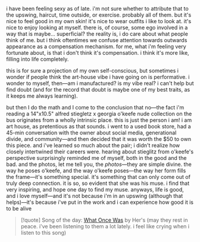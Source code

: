 i have been feeling sexy as of late. i'm not sure whether to attribute that to the upswing, haircut, time outside, or exercise. probably all of them. but it's nice to feel good in my own skin! it's nice to wear outfits i like to look at. it's nice to enjoy looking at myself. there is, of course, some ego involved in a way that is maybe... superficial? the reality is, i do care about what people think of me. but i think oftentimes we confuse attention towards outwards appearance as a compensation mechanism. for me, what i'm feeling very fortunate about, is that i don't think it's compensation. i think it's more like, filling into life completely.  
  
this is for sure a projection of my own self-conscious, but sometimes i wonder if people think the art-house vibe i have going on is performative. i wonder to myself, then—am i manufactured? is my vibe real? i can't help but find doubt (and for the record that doubt is maybe one of my best traits, as it keeps me always learning).  
  
but then I do the math and I come to the conclusion that no—the fact i'm reading a 14"x10.5" alfred stiegletz x georgia o'keefe nude collection on the bus originates from a wholly intrinsic place. this is just the person i am! i am art house, as pretentious as that sounds. i went to a used book store, had a 45-min conversation with the owner about social media, generational divide, and community—and then decided that it was worth the $50 to own this piece. and i've learned so much about the pair; i didn't realize how closely intertwined their careers were. hearing about stieglitz from o'keefe's perspective surprisingly reminded me of myself, both in the good and the bad. and the photos, let me tell you, the *photos*—they are simple divine. the way he poses o'keefe, and the way o'keefe poses—the way her form fills the frame—it's something special. it's something that can only come out of truly deep connection. it is so, so evident that she was his muse. i find that very inspiring, and hope one day to find my muse. anyways, life is good, and i love myself—and it's not because i'm in an upswing (although that helps)—it's because i've put in the work and i can experience how good it is to be alive

> [!quote] Song of the day:
> [What Once Was](https://www.youtube.com/watch?v=XFakdI1n58w) by Her's (may they rest in peace. i've been listening to them a lot lately. i feel like crying when i listen to this song)